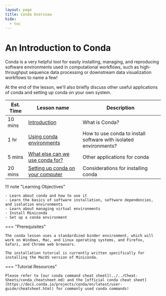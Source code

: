 ```yaml
---
layout: page
title: Conda Overview
hide:
  - toc
---
```


An Introduction to Conda
============================================

Conda is a very helpful tool for easily installing, managing, and reproducing software environments used in computational workflows, such as high-throughput sequence data processing or downstream data visualization workflows to name a few!

At the end of the lesson, we'll also briefly discuss other useful applications of conda and setting up conda on your own system.

Est. Time | Lesson name | Description
--- | --- | ---
10 mins | [Introduction](./conda1.md) | What is Conda?
1 hr | [Using conda environments](./conda2.md) | How to use conda to install software with isolated environments?
5 mins | [What else can we use conda for?](./conda3.md) | Other applications for conda
20 mins | [Setting up conda on your computer](install_conda_tutorial.md) | Considerations for installing conda

!!! note "Learning Objectives"

    - Learn about conda and how to use it
    - Learn the basics of software installation, software dependencies, and isolation environments
    - Learn about managing virtual environments
    - Install Miniconda
    - Set up a conda environment

=== "Prerequisites"

    The conda lesson uses a standardized binder environment, which will work on Windows, Mac, and Linux operating systems, and Firefox, Safari, and Chrome web browsers.

    The installation tutorial is currently written specifically for installing the MacOS version of Miniconda.

=== "Tutorial Resources"

    Please refer to [our conda command cheat sheet](../../Cheat-Sheets/conda_cheatsheet.md) and the [official conda cheat sheet](https://docs.conda.io/projects/conda/en/latest/user-guide/cheatsheet.html) for commonly used conda commands!
